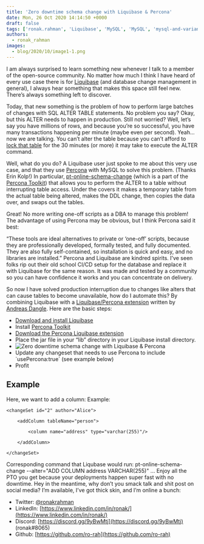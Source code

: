```yaml
---
title: 'Zero downtime schema change with Liquibase & Percona'
date: Mon, 26 Oct 2020 14:14:50 +0000
draft: false
tags: ['ronak.rahman', 'Liquibase', 'MySQL', 'MySQL', 'mysql-and-variants', 'Tools']
authors:
  - ronak_rahman
images:
  - blog/2020/10/image1-1.png
---
```


I am always surprised to learn something new whenever I talk to a member of the open-source community. No matter how much I think I have heard of every use case there is for [Liquibase](https://www.liquibase.org) (and database change management in general), I always hear something that makes this space still feel new. There’s always something left to discover. 

Today, that new something is the problem of how to perform large batches of changes with SQL ALTER TABLE statements. No problem you say? Okay, but this ALTER needs to happen in production. Still not worried? Well, let’s say you have millions of rows, and because you’re so successful, you have many transactions happening per minute (maybe even per second). Yeah…now we are talking. You can’t alter the table because you can’t afford to [lock that table](https://dev.mysql.com/doc/refman/5.7/en/alter-table.html) for the 30 minutes (or more) it may take to execute the ALTER command. 

Well, what do you do? A Liquibase user just spoke to me about this very use case, and that they use [Percona](https://www.percona.com/doc/percona-toolkit/LATEST/index.html) with MySQL to solve this problem. (Thanks Erin Kolp!) In particular, [pt-online-schema-change](https://www.percona.com/doc/percona-toolkit/LATEST/pt-online-schema-change.html) (which is a part of the [Percona Toolkit](https://www.percona.com/software/database-tools/percona-toolkit)) that allows you to perform the ALTER to a table without interrupting table access. Under the covers it makes a temporary table from the actual table being altered, makes the DDL change, then copies the data over, and swaps out the tables. 

Great! No more writing one-off scripts as a DBA to manage this problem! The advantage of using Percona may be obvious, but I think Percona said it best: 

“These tools are ideal alternatives to private or ‘one-off’ scripts, because they are professionally developed, formally tested, and fully documented. They are also fully self-contained, so installation is quick and easy, and no libraries are installed.” 
Percona and Liquibase are kindred spirits. I’ve seen folks rip out their old school CI/CD setup for the database and replace it with Liquibase for the same reason. It was made and tested by a community so you can have confidence it works and you can concentrate on delivery. 

So now I have solved production interruption due to changes like alters that can cause tables to become unavailable, how do I automate this? By combining Liquibase with a [Liquibase/Percona extension](https://github.com/adangel/liquibase-percona) written by [Andreas Dangle](https://github.com/adangel). 
Here are the basic steps:

*   [Download and install Liquibase](https://www.liquibase.org/download)
*   Install [Percona Toolkit](https://www.percona.com/doc/percona-toolkit/LATEST/installation.html)
*   [Download the Percona Liquibase extension](https://github.com/adangel/liquibase-percona)
*   Place the jar file in your “lib” directory in your Liquibase install directory.
*   ![Zero downtime schema change with Liquibase & Percona](blog/2020/10/image1-1.png)
*   Update any changeset that needs to use Percona to include \`usePercona:true\` (see example below)
*   Profit

Example
-------

Here, we want to add a column: Example:
```
<changeSet id="2" author="Alice">

    <addColumn tableName="person">

        <column name="address" type="varchar(255)"/>

    </addColumn>

</changeSet>
```
Corresponding command that Liqubase would run: pt-online-schema-change --alter="ADD COLUMN address VARCHAR(255)" ... Enjoy all the PTO you get because your deployments happen super fast with no downtime. Hey in the meantime, why don’t you smack talk and shit post on social media? I’m available, I’ve got thick skin, and I’m online a bunch: 
* Twitter: [@ronakrahman](https://twitter.com/RonakRahman) 
* LinkedIn: [https://www.linkedin.com/in/ronak/](https://www.linkedin.com/in/ronak/) 
* Discord: [https://discord.gg/9yBwMtj](https://discord.gg/9yBwMtj) (ronak#8065) 
* Github: [https://github.com/ro-rah](https://github.com/ro-rah)